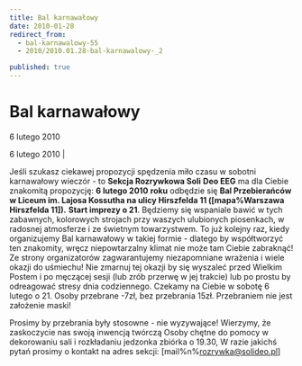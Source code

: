 ```yaml
---
title: Bal karnawałowy
date: 2010-01-28
redirect_from: 
  - bal-karnawalowy-55
  - 2010/2010.01.28-bal-karnawalowy-_2

published: true
---
```




# Bal karnawałowy

<time>6 lutego 2010</time>

6 lutego 2010 | 

Jeśli szukasz ciekawej propozycji spędzenia miło czasu w sobotni karnawałowy wieczór - to **Sekcja Rozrywkowa Soli**&nbsp;**Deo EEG** ma dla Ciebie znakomitą propozycję:
**6 lutego 2010** **roku** odbędzie się **Bal Przebierańców w Liceum im. Lajosa Kossutha na ulicy Hirszfelda 11 ([mapa%Warszawa Hirszfelda 11]).** 
**Start imprezy o 21**. Będziemy się wspaniale bawić w tych zabawnych, kolorowych strojach przy waszych ulubionych piosenkach, w radosnej atmosferze i ze świetnym towarzystwem.
To już kolejny raz, kiedy organizujemy Bal karnawałowy w takiej formie - dlatego by współtworzyć ten znakomity, wręcz niepowtarzalny klimat nie może tam Ciebie zabraknąć! Ze strony organizatorów zagwarantujemy niezapomniane wrażenia i wiele okazji do uśmiechu! Nie zmarnuj tej okazji by się wyszaleć przed Wielkim Postem i po męczącej sesji (lub zrób przerwę w jej trakcie) lub po prostu by odreagować stresy dnia codziennego.
Czekamy na Ciebie w sobotę 6 lutego o 21. Osoby przebrane -7zł, bez przebrania 15zł.
Przebraniem nie jest założenie maski!

Prosimy by przebrania były stosowne - nie wyzywające! Wierzymy, że zaskoczycie nas swoją inwencją twórczą Osoby chętne do pomocy w dekorowaniu sali i rozkładaniu jedzonka zbiórka o 19.30, W razie jakichś pytań prosimy o kontakt na adres sekcji: [mail%n%rozrywka@solideo.pl]

                                                                                                                              

<!--{{json:{"created_date":"2010-01-28 14:05:12","publish_down":"0000-00-00 00:00:00","id":"853"}}}-->